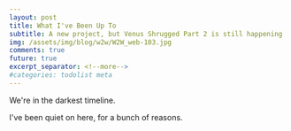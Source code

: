 ```yaml
---
layout: post
title: What I've Been Up To
subtitle: A new project, but Venus Shrugged Part 2 is still happening
img: /assets/img/blog/w2w/W2W_web-103.jpg
comments: true
future: true
excerpt_separator: <!--more-->
#categories: todolist meta
---
```


We're in the darkest timeline.

<!--more-->

I've been quiet on here, for a bunch of reasons.